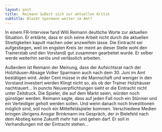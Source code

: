 ```yaml
---
layout: post
title:  Reimann äußert sich zur aktuellen Kritik
subtitle: Bleibt Sparmann weiter im Amt?
---
```


In einem FR-Interview fand Willi Reimann deutliche Worte zur aktuellen Situation. Er erklärte, dass er sich seine Arbeit nicht durch die aktuellen Streitigkeiten kaputt machen oder anzweifeln lasse. Die Eintracht sei aufgestiegen, weil im engsten Kreis (er meint an dieser Stelle wohl den Trainerstab und den Vorstand) gut zusammen gearbeitet wurde. Er selber werde weiterhin seriös und verlässlich arbeiten. 

Außerdem ist Reimann der Meinung, dass der Aufsichtsrat nach der Holzhäuser\-Absage Volker Sparmann auch nach dem 30. Juni im Amt bestätigen wird. Jeder Cent müsse in die Mannschaft und weniger in den Vorstand investiert werden Klingt nicht so, als ob der Trainer Holzhäuser nachtrauert... In puncto Neuverpflichtungen sieht er die Eintracht nicht unter Zeitdruck. Die Spieler, die auf dem Markt seien, würden noch günstiger werden. Reimann sagte, dass auf jeden Fall noch ein Stürmer und ein Verteidiger geholt werden sollen. Und wenn danach noch Investitionen möglich sind, soll noch ein Mittelfeldspieler kommen. Verschiedene Medien bringen übrigens Ansgar Brinkmann ins Gespräch, der in Bielefeld nach dem Abstieg keine Zukunft mehr hat und gehen darf. Er soll in Verhandlungen mit der Eintracht stehen...
